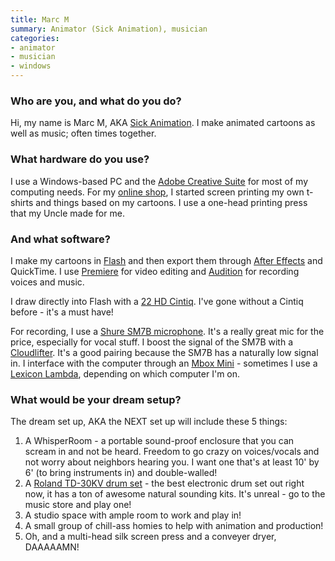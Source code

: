 ```yaml
---
title: Marc M
summary: Animator (Sick Animation), musician
categories:
- animator
- musician
- windows
---
```


### Who are you, and what do you do?

Hi, my name is Marc M, AKA [Sick Animation](http://sickanimation.com/ "Marc's animations."). I make animated cartoons as well as music; often times together.

### What hardware do you use?

I use a Windows-based PC and the [Adobe Creative Suite][creative-suite] for most of my computing needs. For my [online shop](http://www.sickanimationshop.com/ "Marc's online store."), I started screen printing my own t-shirts and things based on my cartoons. I use a one-head printing press that my Uncle made for me.

### And what software?

I make my cartoons in [Flash][] and then export them through [After Effects][after-effects] and QuickTime. I use [Premiere][] for video editing and [Audition][] for recording voices and music.

I draw directly into Flash with a [22 HD Cintiq][cintiq]. I've gone without a Cintiq before - it's a must have!

For recording, I use a [Shure SM7B microphone][sm7b]. It's a really great mic for the price, especially for vocal stuff. I boost the signal of the SM7B with a [Cloudlifter][cloudlifter-cl-1]. It's a good pairing because the SM7B has a naturally low signal in. I interface with the computer through an [Mbox Mini][mbox-2-mini] - sometimes I use a [Lexicon Lambda][lambda], depending on which computer I'm on.

### What would be your dream setup?

The dream set up, AKA the NEXT set up will include these 5 things:

1. A WhisperRoom - a portable sound-proof enclosure that you can scream in and not be heard. Freedom to go crazy on voices/vocals and not worry about neighbors hearing you. I want one that's at least 10' by 6' (to bring instruments in) and double-walled!
2. A [Roland TD-30KV drum set][td-30kv-s] - the best electronic drum set out right now, it has a ton of awesome natural sounding kits. It's unreal - go to the music store and play one!
3. A studio space with ample room to work and play in!
4. A small group of chill-ass homies to help with animation and production!
5. Oh, and a multi-head silk screen press and a conveyer dryer, DAAAAAMN!

[cintiq]: https://www.wacom.com/en/us/cintiq "A computer screen you can draw on."
[cloudlifter-cl-1]: https://www.amazon.com/Cloud-Microphones-CL-1-Cloudlifter/dp/B004MQSV04 "A microphone booster."
[lambda]: http://www.lexiconpro.com/en-US/products/lambda "A desktop studio mixer."
[mbox-2-mini]: https://www.amazon.com/Digidesign-Portable-USB-Powered-Tools-Workstation/dp/B000KW4TZK/ "A USB-powered audio/MIDI production system."
[sm7b]: http://www.shure.com/americas/products/microphones/sm/sm7b-vocal-microphone "A dynamic microphone."
[td-30kv-s]: https://www.amazon.com/Roland-TD-30KV-S-V-Pro-Series-Electric/dp/B0079DIF58 "A drum kit."
[after-effects]: https://www.adobe.com/products/aftereffects.html "Motion graphics and video editing software."
[audition]: https://creative.adobe.com/products/audition "An audio editing software suite."
[creative-suite]: https://www.adobe.com/creativecloud.html "A collection of design tools."
[flash]: https://en.wikipedia.org/wiki/Adobe_Flash "A software and animation editor."
[premiere]: https://www.adobe.com/products/premiere.html "A video editing suite."
